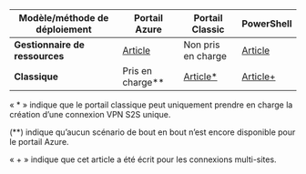 | **Modèle/méthode de déploiement** | **Portail Azure** | **Portail Classic** | **PowerShell** |
| --- | --- | --- | --- |
| **Gestionnaire de ressources** |[Article](../articles/vpn-gateway/vpn-gateway-howto-site-to-site-resource-manager-portal.md) |Non pris en charge |[Article](../articles/vpn-gateway/vpn-gateway-create-site-to-site-rm-powershell.md) |
| **Classique** |Pris en charge** |[Article*](../articles/vpn-gateway/vpn-gateway-site-to-site-create.md) |[Article+](../articles/vpn-gateway/vpn-gateway-multi-site.md) |

« * » indique que le portail classique peut uniquement prendre en charge la création d’une connexion VPN S2S unique.

(**) indique qu’aucun scénario de bout en bout n’est encore disponible pour le portail Azure.

« + » indique que cet article a été écrit pour les connexions multi-sites.



<!--HONumber=Nov16_HO2-->


